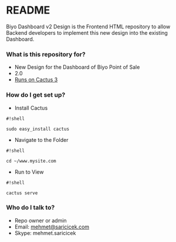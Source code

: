 # README #

Biyo Dashboard v2 Design is the Frontend HTML repository to allow Backend developers to implement this new design into the existing Dashboard.

### What is this repository for? ###

* New Design for the Dashboard of Biyo Point of Sale
* 2.0
* [Runs on  Cactus 3](https://github.com/eudicots/Cactus)

### How do I get set up? ###

* Install Cactus

```
#!shell

sudo easy_install cactus
```

* Navigate to the Folder

```
#!shell

cd ~/www.mysite.com

```

* Run to View

```
#!shell

cactus serve

```


### Who do I talk to? ###

* Repo owner or admin
* Email: mehmet@saricicek.com
* Skype: mehmet.saricicek